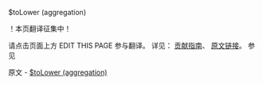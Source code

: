  $toLower (aggregation)

 ！本页翻译征集中！

请点击页面上方 EDIT THIS PAGE 参与翻译。
详见：
[贡献指南]( https://github.com/JinMuInfo/MongoDB-Manual-zh/blob/master/CONTRIBUTING.md )、
[原文链接](  https://docs.mongodb.com/manual/reference/operator/aggregation/toLower/  )。
 参见

原文 - [$toLower (aggregation)]( https://docs.mongodb.com/manual/reference/operator/aggregation/toLower/ )

